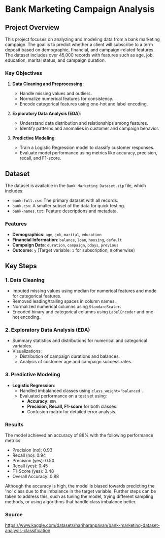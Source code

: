 # Bank Marketing Campaign Analysis

## Project Overview

This project focuses on analyzing and modeling data from a bank marketing campaign. The goal is to predict whether a client will subscribe to a term deposit based on demographic, financial, and campaign-related features. The dataset includes over 45,000 records with features such as age, job, education, marital status, and campaign duration.

### Key Objectives

1. **Data Cleaning and Preprocessing**:
   - Handle missing values and outliers.
   - Normalize numerical features for consistency.
   - Encode categorical features using one-hot and label encoding.

2. **Exploratory Data Analysis (EDA)**:
   - Understand data distribution and relationships among features.
   - Identify patterns and anomalies in customer and campaign behavior.

3. **Predictive Modeling**:
   - Train a Logistic Regression model to classify customer responses.
   - Evaluate model performance using metrics like accuracy, precision, recall, and F1-score.

## Dataset

The dataset is available in the `Bank Marketing Dataset.zip` file, which includes:
- `bank-full.csv`: The primary dataset with all records.
- `bank.csv`: A smaller subset of the data for quick testing.
- `bank-names.txt`: Feature descriptions and metadata.

### Features

- **Demographics**: `age`, `job`, `marital`, `education`
- **Financial Information**: `balance`, `loan`, `housing`, `default`
- **Campaign Data**: `duration`, `campaign`, `pdays`, `previous`
- **Outcome**: `y` (Target variable: `1` for subscription, `0` otherwise)

## Key Steps

### 1. Data Cleaning
- Imputed missing values using median for numerical features and mode for categorical features.
- Removed leading/trailing spaces in column names.
- Normalized numerical columns using `StandardScaler`.
- Encoded binary and categorical columns using `LabelEncoder` and one-hot encoding.

### 2. Exploratory Data Analysis (EDA)
- Summary statistics and distributions for numerical and categorical variables.
- Visualizations:
  - Distribution of campaign durations and balances.
  - Analysis of customer age and campaign success rates.

### 3. Predictive Modeling
- **Logistic Regression**:
  - Handled imbalanced classes using `class_weight='balanced'`.
  - Evaluated performance on a test set using:
    - **Accuracy**: `88%`
    - **Precision, Recall, F1-score** for both classes.
    - Confusion matrix for detailed error analysis.

### Results

The model achieved an accuracy of 88% with the following performance metrics:

- Precision (no): 0.93
- Recall (no): 0.94
- Precision (yes): 0.50
- Recall (yes): 0.45
- F1-Score (yes): 0.48
- Overall Accuracy: 0.88

Although the accuracy is high, the model is biased towards predicting the 'no' class due to the imbalance in the target variable. Further steps can be taken to address this, such as tuning the model, trying different sampling methods, or using algorithms that handle class imbalance better.

### Source

https://www.kaggle.com/datasets/hariharanpavan/bank-marketing-dataset-analysis-classification
